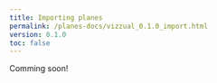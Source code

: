 ```yaml
---
title: Importing planes
permalink: /planes-docs/vizzual_0.1.0_import.html
version: 0.1.0
toc: false
---
```


Comming soon!
